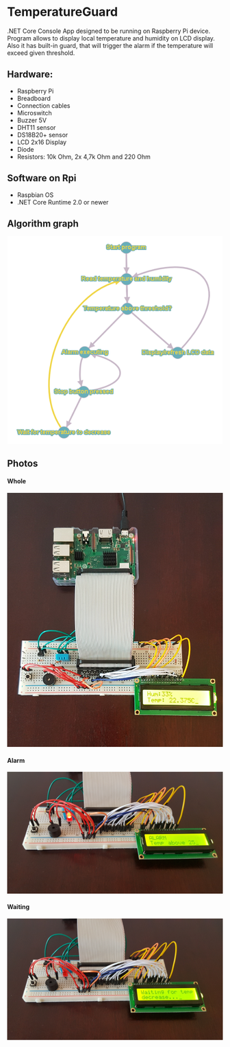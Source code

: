 # TemperatureGuard
.NET Core Console App designed to be running on Raspberry Pi device. <br/>
Program allows to display local temperature and humidity on LCD display. Also it has built-in guard, that will trigger the alarm
if the temperature will exceed given threshold.

<h2>Hardware:</h2>
<ul>
  <li>Raspberry Pi</li>
  <li>Breadboard</li>
  <li>Connection cables</li>
  <li>Microswitch</li>
  <li>Buzzer 5V</li>
  <li>DHT11 sensor</li>
  <li>DS18B20+ sensor</li>
  <li>LCD 2x16 Display</li>
  <li>Diode</li>
  <li>Resistors: 10k Ohm, 2x 4,7k Ohm and 220 Ohm</li>
</ul>

<h2>Software on Rpi</h2>
<ul>
  <li>Raspbian OS</li>
  <li>.NET Core Runtime 2.0 or newer</li>
</ul>

<h2>Algorithm graph</h2>
<img src="https://github.com/chrzastek/TemperatureGuard/blob/master/algorithm.png?raw=true"/>

<h2>Photos</h2>

<h4>Whole</h4>
<img src="https://github.com/chrzastek/TemperatureGuard/blob/master/photos/whole.jpg?raw=true"/>

<h4>Alarm</h4>
<img src="https://github.com/chrzastek/TemperatureGuard/blob/master/photos/alarm.jpg?raw=true"/>

<h4>Waiting</h4>
<img src="https://github.com/chrzastek/TemperatureGuard/blob/master/photos/waiting.jpg?raw=true"/>

